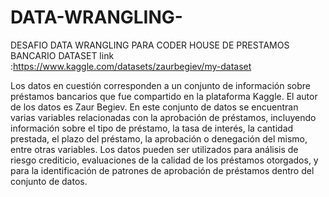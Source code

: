 # DATA-WRANGLING-
DESAFIO DATA WRANGLING PARA CODER HOUSE DE PRESTAMOS BANCARIO DATASET link :https://www.kaggle.com/datasets/zaurbegiev/my-dataset 

Los datos en cuestión corresponden a un conjunto de información sobre préstamos bancarios que fue compartido en la plataforma Kaggle. El autor de los datos es Zaur Begiev. En este conjunto de datos se encuentran varias variables relacionadas con la aprobación de préstamos, incluyendo información sobre el tipo de préstamo, la tasa de interés, la cantidad prestada, el plazo del préstamo, la aprobación o denegación del mismo, entre otras variables. Los datos pueden ser utilizados para análisis de riesgo crediticio, evaluaciones de la calidad de los préstamos otorgados, y para la identificación de patrones de aprobación de préstamos dentro del conjunto de datos.
